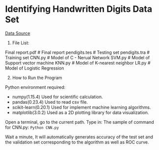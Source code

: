 # Identifying Handwritten Digits Data Set
[Data Source](http://archive.ics.uci.edu/ml/datasets/Pen-Based+Recognition+of+Handwritten+Digits)

1. File List:

Final report.pdf        # Final report
pendigits.tes           # Testing set
pendigits.tra           # Training set 
CNN.py                  # Model of C - Nerual Network 
SVM.py                  # Model of Support vector machine 
KNN.py                  # Model of K-nearest neighbor
LR.py                   # Model of Logistic Regression


2. How to Run the Program

Python environment required:
* numpy(1.15.4) Used for scientific calculation.
* pandas(0.23.4) Used to read csv file.
* scikit-learn(0.20.1) Used for implement machine learning algorithms.
* matplotlib(3.0.2) Used as  a 2D plotting library for data visualization.

Open a terminal, go to the current path. Type in:
The sample of command for CNN.py:
```Python CNN.py```

Wait a minute, It will automatically generates accuracy of the test set and the validation set corresponding to the algorithm as well as ROC curve.

